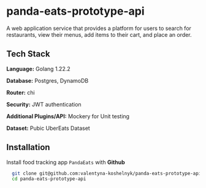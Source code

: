 # panda-eats-prototype-api
A web application service that provides a platform for users to search for restaurants, view their menus, add items to their cart, and place an order. 

## Tech Stack
**Language:** Golang 1.22.2

**Database:** Postgres, DynamoDB

**Router:** chi

**Security:** JWT authentication

**Additional Plugins/API:** Mockery for Unit testing

**Dataset:** Pubic UberEats Dataset

## Installation

Install food tracking app `PandaEats` with **Github**

```bash
  git clone git@github.com:valentyna-koshelnyk/panda-eats-prototype-api.git
  cd panda-eats-prototype-api
```






